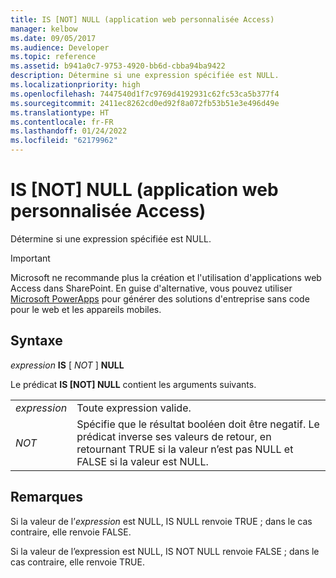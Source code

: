 ```yaml
---
title: IS [NOT] NULL (application web personnalisée Access)
manager: kelbow
ms.date: 09/05/2017
ms.audience: Developer
ms.topic: reference
ms.assetid: b941a0c7-9753-4920-bb6d-cbba94ba9422
description: Détermine si une expression spécifiée est NULL.
ms.localizationpriority: high
ms.openlocfilehash: 7447540d1f7c9769d4192931c62fc53ca5b377f4
ms.sourcegitcommit: 2411ec8262cd0ed92f8a072fb53b51e3e496d49e
ms.translationtype: HT
ms.contentlocale: fr-FR
ms.lasthandoff: 01/24/2022
ms.locfileid: "62179962"
---
```

# <a name="is-not-null-access-custom-web-app"></a>IS [NOT] NULL (application web personnalisée Access)

Détermine si une expression spécifiée est NULL.
  
> [!IMPORTANT]
> Microsoft ne recommande plus la création et l'utilisation d'applications web Access dans SharePoint. En guise d'alternative, vous pouvez utiliser [Microsoft PowerApps](https://powerapps.microsoft.com/) pour générer des solutions d'entreprise sans code pour le web et les appareils mobiles.
  
## <a name="syntax"></a>Syntaxe

 *expression* **IS** [  *NOT*  ] **NULL**
  
Le prédicat **IS [NOT] NULL** contient les arguments suivants.
  
|||
|:-----|:-----|
| *expression*  <br/> |Toute expression valide.  <br/> |
| *NOT*  <br/> |Spécifie que le résultat booléen doit être negatif. Le prédicat inverse ses valeurs de retour, en retournant TRUE si la valeur n’est pas NULL et FALSE si la valeur est NULL.  <br/> |
   
## <a name="remarks"></a>Remarques

Si la valeur de l’*expression* est NULL, IS NULL renvoie TRUE ; dans le cas contraire, elle renvoie FALSE.
  
Si la valeur de l’expression est NULL, IS NOT NULL renvoie FALSE ; dans le cas contraire, elle renvoie TRUE.
  